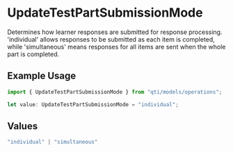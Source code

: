 # UpdateTestPartSubmissionMode

Determines how learner responses are submitted for response processing. 'individual' allows responses to be submitted as each item is completed, while 'simultaneous' means responses for all items are sent when the whole part is completed.

## Example Usage

```typescript
import { UpdateTestPartSubmissionMode } from "qti/models/operations";

let value: UpdateTestPartSubmissionMode = "individual";
```

## Values

```typescript
"individual" | "simultaneous"
```